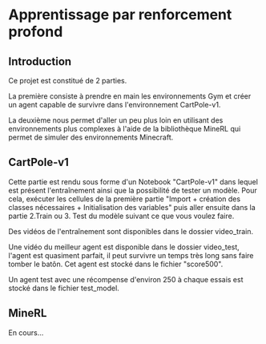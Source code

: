 # Apprentissage par renforcement profond

## Introduction

Ce projet est constitué de 2 parties.

La première consiste à prendre en main les environnements Gym et créer un agent capable de survivre dans l'environnement CartPole-v1.

La deuxième nous permet d'aller un peu plus loin en utilisant des environnements plus complexes à l'aide de la bibliothèque MineRL qui permet de simuler des environnements Minecraft.

## CartPole-v1

Cette partie est rendu sous forme d'un Notebook "CartPole-v1" dans lequel est présent l'entraînement ainsi que la possibilité de tester un modèle.
Pour cela, exécuter les cellules de la première partie "Import + création des classes nécessaires + Initialisation des variables" puis aller ensuite dans la partie 2.Train ou 3. Test du modèle suivant ce que vous voulez faire.

Des vidéos de l'entraînement sont disponibles dans le dossier video_train.

Une vidéo du meilleur agent est disponible dans le dossier video_test, l'agent est quasiment parfait, il peut survivre un temps très long sans faire tomber le batôn. Cet agent est stocké dans le fichier "score500".

Un agent test avec une récompense d'environ 250 à chaque essais est stocké dans le fichier test_model.


## MineRL

En cours...
